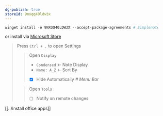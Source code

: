 ```yaml
---
dg-publish: true
storeId: 9nxqq40ldw3x
---
```



```powershell
winget install -e 9NXQQ40LDW3X --accept-package-agreements # Simplenote
```

or install via [Microsoft Store](https://microsoft.com/store/apps/9nxqq40ldw3x)

> Press `Ctrl + ,` to open Settings
>> Open `Display`
>> - `Condensed` ← Note Display
>> - `Name: A_Z` ← Sort By
>> - [x] Hide Automatically _# Menu Bar_
>
>> Open `Tools`
>> - [ ] Notify on remote changes



[[../Install office apps]]